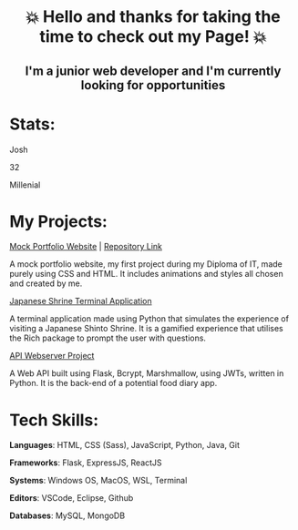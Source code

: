 <div align="center">

# 💥 Hello and thanks for taking the time to check out my Page! 💥
## I'm a junior web developer and I'm currently looking for opportunities

</div>

# Stats:

Josh

32

Millenial

# My Projects:

[Mock Portfolio Website](https://stupendous-cheesecake-e19ba6.netlify.app/) | 
[Repository Link](https://github.com/O-App-Pesi/fluffy-couscous)

A mock portfolio website, my first project during my Diploma of IT, made purely using CSS and HTML. It includes animations and styles all chosen and created by me.

[Japanese Shrine Terminal Application](https://github.com/O-App-Pesi/JT_T1A3)

A terminal application made using Python that simulates the experience of visiting a Japanese Shinto Shrine. It is a gamified experience that utilises the Rich package to prompt the user with questions.

[API Webserver Project](https://github.com/O-App-Pesi/apiwebserver)

A Web API built using Flask, Bcrypt, Marshmallow, using JWTs, written in Python. It is the back-end of a potential food diary app.

# Tech Skills:

**Languages**: HTML, CSS (Sass), JavaScript, Python, Java, Git

**Frameworks**: Flask, ExpressJS, ReactJS

**Systems**: Windows OS, MacOS, WSL, Terminal

**Editors**: VSCode, Eclipse, Github

**Databases**: MySQL, MongoDB

